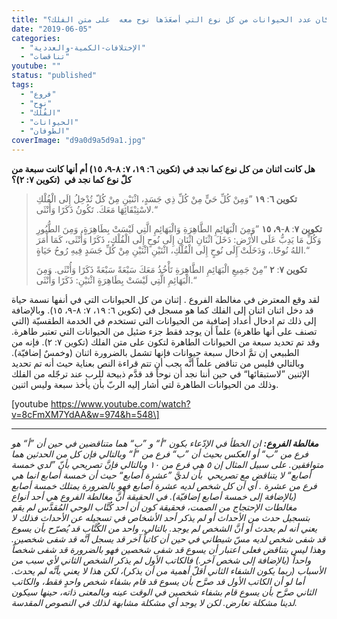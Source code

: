 ```yaml
---
title: "الإعتراض ٠٥١، كم كان عدد الحيوانات من كل نوع التي أصعَدَها نوح معه  على متن الفلك؟"
date: "2019-06-05"
categories: 
  - "الإختلافات-الكمية-والعددية"
  - "تناقضات"
youtube: ""
status: "published"
tags: 
  - "فروع"
  - "نوح"
  - "الفُلْك"
  - "الحيوانات"
  - "الطوفان"
coverImage: "d9a0d9a5d9a1.jpg"
---
```


**هل كانت اثنان من كل نوع كما نجد في (تكوين ٦: ١٩، ٧: ٨-٩، ١٥) أم أنها كانت سبعة من كلّ نوع كما نجد في  (تكوين ٧: ٢)؟**

> **تكوين ٦**: **١٩** ”وَمِنْ كُلِّ حَيٍّ مِنْ كُلِّ ذِي جَسَدٍ، اثْنَيْنِ مِنْ كُلّ تُدْخِلُ إِلَى الْفُلْكِ لاسْتِبْقَائِهَا مَعَكَ. تَكُونُ ذَكَرًا وَأُنْثَى.“
> 
> **تكوين ٧**: **٨**\-**٩، ١٥** ”وَمِنَ الْبَهَائِمِ الطَّاهِرَةِ وَالْبَهَائِمِ الَّتِي لَيْسَتْ بِطَاهِرَةٍ، وَمِنَ الطُّيُورِ وَكُلِّ مَا يَدِبُّ عَلَى الأَرْضِ: دَخَلَ اثْنَانِ اثْنَانِ إِلَى نُوحٍ إِلَى الْفُلْكِ، ذَكَرًا وَأُنْثَى، كَمَا أَمَرَ اللهُ نُوحًا.، وَدَخَلَتْ إِلَى نُوحٍ إِلَى الْفُلْكِ، اثْنَيْنِ اثْنَيْنِ مِنْ كُلِّ جَسَدٍ فِيهِ رُوحُ حَيَاةٍ.“
> 
> **تكوين ٧**: **٢** ”مِنْ جَمِيعِ الْبَهَائِمِ الطَّاهِرَةِ تَأْخُذُ مَعَكَ سَبْعَةً سَبْعَةً ذَكَرًا وَأُنْثَى. وَمِنَ الْبَهَائِمِ الَّتِي لَيْسَتْ بِطَاهِرَةٍ اثْنَيْنِ: ذَكَرًا وَأُنْثَى.“

لقد وقع المعترض في مغالطة الفروع . إثنان من كل الحيوانات التي في أنفها نسمة حياة قد دخل اثنان اثنان إلى الفلك كما هو مسجل في (تكوين ٦: ١٩، ٧: ٨-٩، ١٥). وبالإضافة إلى ذلك تم ادخال أعداد إضافية من الحيوانات التي تستخدم في الخدمة الطقسيّة (التي تصنف على أنها طاهرة) علماً أن يوجد فقط جزء ضئيل من الحيوانات التي تعتبر طاهرة. وقد تم تحديد سبعة من الحيوانات الطاهرة لتكون على متن الفلك (تكوين ٧: ٢). فإنه من الطبيعي إن تمَّ ادخال سبعة حيوانات فإنها تشمل بالضرورة اثنان (وخمسٌ إضافيّة). وبالتالي فليس من تناقض علماً أنَّه يجب أن تتم قراءة النص بعناية حيث أنه تم تحديد الإثنين ”لاستبقائها“ في حين أننا نجد أن نوحاً قد قدَّم ذبيحة للرب عند ترجّله من الفلك وذلك من الحيوانات الطاهرة لتي أشار إليه الربّ بأن يأخذ سبعة وليس اثنين.

\[youtube https://www.youtube.com/watch?v=8cFmXM7YdAA&w=974&h=548\]

* * *

_**مغالطة الفروع:** ان الخطأ في الإدّعاء بكون ”أ“ و ”ب“ هما متناقضين في حين أن ”أ“ هو فرع من ”ب“ أو العكس بحيث أن ”ب“ فرع من ”أ“ وبالتالي فإن كل من الحدثين هما متوافقين. على سبيل المثال إن ٥ هي فرع من ١٠ وبالتالي فإنَّ تصريحي بأنّ ”لدي خمسة أصابع“ لا يتناقض مع تصريحي  بأن لديَّ ”عشرة أصابع“ حيث أن خمسة أصابع انما هي فرع من عشرة . أي أن كل شخص لديه عشرة أصابع فهو بالضرورة يمتلك خمسة أصابع (بالإضافة إلى خمسة أصابع إضافيّة). في الحقيقة أنَّ مغالطة الفروع هي أحد أنواع مغالطات الإحتجاج من الصمت، فحقيقة كون أن أحد كُتَّاب الوحي المُقدَّس لم يقم بتسجيل حدث من الأحداث أو لم يذكر أحد الأشخاص في تسجيله عن الأحداث فذلك لا يعني أنه لم يحدث أو أنَّ الشخص لم يوجد. بالتالي، واحد من الكُتَّاب قد يُصرّح بأن يسوع قد شفى شخص لديه مسّ شيطاني في حين أن كاتباً آخر قد يسجل أنَّه قد شفى شخصين. وهذا ليس بتناقض فعلى اعتبار أن يسوع قد شفى شخصين فهو بالضرورة قد شفى شخصاً واحداً (بالإضافة إلى شخص آخر.) فالكاتب الأول لم يذكر الشخص الثاني لأي سبب من الأسباب (ربما يكون الشفاء الثاني أقلّ أهمية من أن يذكر)، لكن هذا لا يعني بأنَّه لم يحدث. أما لو أن الكاتب الأول قد صرَّح بأن يسوع قد قام بشفاء شخص واحدٍ فقط، والكاتب الثاني صرَّح بأن يسوع قام بشفاء شخصين في الوقت عينه وبالمعنى ذاته، حينها سيكون لدينا مشكلة تعارض. لكن لا يوجد أي مشكلة مشابهة لذلك في النصوص المقدسة._
